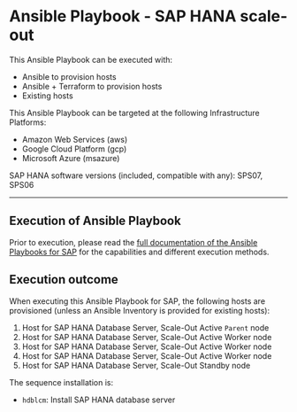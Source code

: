 # Ansible Playbook - SAP HANA scale-out

This Ansible Playbook can be executed with:
- Ansible to provision hosts
- Ansible + Terraform to provision hosts
- Existing hosts

This Ansible Playbook can be targeted at the following Infrastructure Platforms:
- Amazon Web Services (aws)
- Google Cloud Platform (gcp)
- Microsoft Azure (msazure)

SAP HANA software versions (included, compatible with any):
SPS07, SPS06

---

## Execution of Ansible Playbook

Prior to execution, please read the [full documentation of the Ansible Playbooks for SAP](../../docs/README.md) for the capabilities and different execution methods.

## Execution outcome

When executing this Ansible Playbook for SAP, the following hosts are provisioned (unless an Ansible Inventory is provided for existing hosts):
1. Host for SAP HANA Database Server, Scale-Out Active `Parent` node
2. Host for SAP HANA Database Server, Scale-Out Active Worker node
3. Host for SAP HANA Database Server, Scale-Out Active Worker node
4. Host for SAP HANA Database Server, Scale-Out Active Worker node
5. Host for SAP HANA Database Server, Scale-Out Standby node

The sequence installation is:
- `hdblcm`: Install SAP HANA database server
